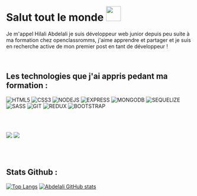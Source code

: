 # Salut tout le monde <img src="https://camo.githubusercontent.com/e8e7b06ecf583bc040eb60e44eb5b8e0ecc5421320a92929ce21522dbc34c891/68747470733a2f2f6d656469612e67697068792e636f6d2f6d656469612f6876524a434c467a6361737252346961377a2f67697068792e676966" width="40" height="40" />


Je m'appel Hilali Abdelali je suis développeur web junior depuis peu suite à ma formation chez openclassromms, j'aime apprendre et partager et je suis en recherche active de mon premier post en tant de développeur !

<br/>


## Les technologies que j'ai appris pedant ma formation :

![HTML5](https://img.shields.io/badge/HTML5-E34F26?style=for-the-badge&logo=html5&logoColor=white)
![CSS3](https://img.shields.io/badge/CSS3-1572B6?style=for-the-badge&logo=css3&logoColor=white)
![NODEJS](https://img.shields.io/badge/Node.js-43853D?style=for-the-badge&logo=node.js&logoColor=white)
![EXPRESS](https://img.shields.io/badge/Express.js-404D59?style=for-the-badge)
![MONGODB](https://img.shields.io/badge/MongoDB-4EA94B?style=for-the-badge&logo=mongodb&logoColor=white)
![SEQUELIZE](https://img.shields.io/badge/Sequelize-40a4ec?style=for-the-badge&logo=sequelize&logoColor=white)
![SASS](https://img.shields.io/badge/Sass-CC6699?style=for-the-badge&logo=sass&logoColor=white)
![GIT](https://img.shields.io/badge/Git-E34F26?style=for-the-badge&logo=git&logoColor=white)
![REDUX](https://img.shields.io/badge/Redux-8f57ef?style=for-the-badge&logo=redux&logoColor=white)
![BOOTSTRAP](https://img.shields.io/badge/Bootstrap-563D7C?style=for-the-badge&logo=bootstrap&logoColor=white)



<br/>
<br/>


![](https://camo.githubusercontent.com/ece04e9e6d8e7370a88024f41d544915e01ce71b5457326c08349cc282ccf2d4/68747470733a2f2f6d65646961332e67697068792e636f6d2f6d656469612f6c6e377a32655772696951416c6c6656636e2f323030772e77656270)
![](https://camo.githubusercontent.com/cda2bff49eb0cd388393e08dd91cc3cf461f095e387d3fdcb8648ab0418010aa/68747470733a2f2f692e67697068792e636f6d2f6d656469612f654e41736a4f353574506267616f72376d612f323030772e77656270)

<br/>
<br/>

## Stats Github :

[![Top Langs](https://github-readme-stats.vercel.app/api/top-langs/?username=hilali34&show_icons=true&theme=cobalt&langs_count=4)](https://github.com/anuraghazra/github-readme-stats)         [![Abdelali GitHub stats](https://github-readme-stats.vercel.app/api?username=hilali34&show_icons=true&theme=cobalt )
](https://github.com/anuraghazra/github-readme-stats)





